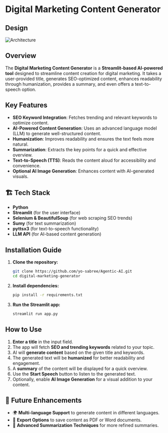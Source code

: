 # Digital Marketing Content Generator

## Design
![Architecture](https://github.com/user-attachments/assets/0d537034-94b1-4909-a769-3eaf3540603e)



## Overview

The **Digital Marketing Content Generator** is a **Streamlit-based AI-powered tool** designed to streamline content creation for digital marketing. It takes a user-provided title, generates SEO-optimized content, enhances readability through humanization, provides a summary, and even offers a text-to-speech option.

## Key Features

- **SEO Keyword Integration**: Fetches trending and relevant keywords to optimize content.
- **AI-Powered Content Generation**: Uses an advanced language model (LLM) to generate well-structured content.
- **Humanization**: Improves readability and ensures the text feels more natural.
- **Summarization**: Extracts the key points for a quick and effective overview.
- **Text-to-Speech (TTS)**: Reads the content aloud for accessibility and convenience.
- **Optional AI Image Generation**: Enhances content with AI-generated visuals.

## 🏗️ Tech Stack

- **Python**
- **Streamlit** (for the user interface)
- **Selenium & BeautifulSoup** (for web scraping SEO trends)
- **Sumy** (for text summarization)
- **pyttsx3** (for text-to-speech functionality)
- **LLM API** (for AI-based content generation)

## Installation Guide

1. **Clone the repository:**
   ```bash
   git clone https://github.com/yo-sabree/Agentic-AI.git
   cd digital-marketing-generator
   ```
2. **Install dependencies:**
   ```bash
   pip install -r requirements.txt
   ```
3. **Run the Streamlit app:**
   ```bash
   streamlit run app.py
   ```

## How to Use

1. **Enter a title** in the input field.
2. The app will fetch **SEO and trending keywords** related to your topic.
3. AI will **generate content** based on the given title and keywords.
4. The generated text will be **humanized** for better readability and engagement.
5. A **summary** of the content will be displayed for a quick overview.
6. Use the **Start Speech** button to listen to the generated text.
7. Optionally, enable **AI Image Generation** for a visual addition to your content.

## 🔮 Future Enhancements

- 🌍 **Multi-language Support** to generate content in different languages.
- 📂 **Export Options** to save content as PDF or Word documents.
- 🔎 **Advanced Summarization Techniques** for more refined summaries.



